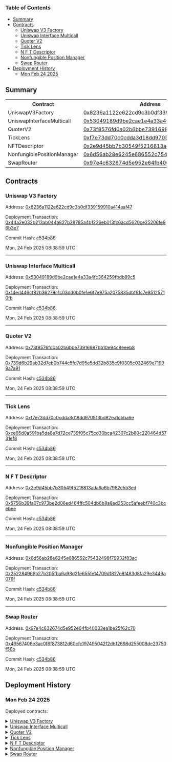 # 


### Table of Contents
- [Summary](#summary)
- [Contracts](#contracts)
	- [Uniswap V3 Factory](#uniswap-v3-factory)
	- [Uniswap Interface Multicall](#uniswap-interface-multicall)
	- [Quoter V2](#quoter-v2)
	- [Tick Lens](#tick-lens)
	- [N F T Descriptor](#n-f-t-descriptor)
	- [Nonfungible Position Manager](#nonfungible-position-manager)
	- [Swap Router](#swap-router)
- [Deployment History](#deployment-history)
	- [Mon Feb 24 2025](#mon-feb-24-2025)

## Summary
<table>
<tr>
    <th>Contract</th>
    <th>Address</th>
    <th>Version</th>
</tr><tr>
    <td>UniswapV3Factory</td>
    <td><a href="https://bnb.xterscan.io/address/0x8236a1122e622cd9c3b0df339159910a414aaf47" target="_blank">0x8236a1122e622cd9c3b0df339159910a414aaf47</a></td>
    <td>N/A</td>
    </tr>
<tr>
    <td>UniswapInterfaceMulticall</td>
    <td><a href="https://bnb.xterscan.io/address/0x53049189d9be2cae1e4a33a4fc364259fbdb89c5" target="_blank">0x53049189d9be2cae1e4a33a4fc364259fbdb89c5</a></td>
    <td>N/A</td>
    </tr>
<tr>
    <td>QuoterV2</td>
    <td><a href="https://bnb.xterscan.io/address/0x73f8576fd0a02b6bbe73916987bb10e94c8eeeb8" target="_blank">0x73f8576fd0a02b6bbe73916987bb10e94c8eeeb8</a></td>
    <td>N/A</td>
    </tr>
<tr>
    <td>TickLens</td>
    <td><a href="https://bnb.xterscan.io/address/0xf7e73dd70c0cdda3d18dd970513bd82ea1cbba6e" target="_blank">0xf7e73dd70c0cdda3d18dd970513bd82ea1cbba6e</a></td>
    <td>N/A</td>
    </tr>
<tr>
    <td>NFTDescriptor</td>
    <td><a href="https://bnb.xterscan.io/address/0x2e9d45bb7b30549f5216813ada9a6b7982c5b3ed" target="_blank">0x2e9d45bb7b30549f5216813ada9a6b7982c5b3ed</a></td>
    <td>N/A</td>
    </tr>
<tr>
    <td>NonfungiblePositionManager</td>
    <td><a href="https://bnb.xterscan.io/address/0x6d56ab28e6245e686552c75432498f79932f83ac" target="_blank">0x6d56ab28e6245e686552c75432498f79932f83ac</a></td>
    <td>N/A</td>
    </tr>
<tr>
    <td>SwapRouter</td>
    <td><a href="https://bnb.xterscan.io/address/0x97e4c632674d5e952e64fb40033ea1be25f62c70" target="_blank">0x97e4c632674d5e952e64fb40033ea1be25f62c70</a></td>
    <td>N/A</td>
    </tr></table>

## Contracts

### Uniswap V3 Factory
  
Address: [0x8236a1122e622cd9c3b0df339159910a414aaf47](https://bnb.xterscan.io/address/0x8236a1122e622cd9c3b0df339159910a414aaf47)
  
Deployment Transaction: [0x44a2e032b213ab044a827b28785a4b1226eb013fc6acd5620ce25206fe96b3e7](https://bnb.xterscan.io/tx/0x44a2e032b213ab044a827b28785a4b1226eb013fc6acd5620ce25206fe96b3e7)
  

  
Commit Hash: [c534b86](git@github.com:XterioTech/xterswap-contracts/commit/c534b86)
  
Mon, 24 Feb 2025 08:38:59 UTC



---

### Uniswap Interface Multicall
  
Address: [0x53049189d9be2cae1e4a33a4fc364259fbdb89c5](https://bnb.xterscan.io/address/0x53049189d9be2cae1e4a33a4fc364259fbdb89c5)
  
Deployment Transaction: [0x14ed446cf82b36279c1c03dd0b0fe1e6f7e975a2075835dbf61c7e85125710fb](https://bnb.xterscan.io/tx/0x14ed446cf82b36279c1c03dd0b0fe1e6f7e975a2075835dbf61c7e85125710fb)
  

  
Commit Hash: [c534b86](git@github.com:XterioTech/xterswap-contracts/commit/c534b86)
  
Mon, 24 Feb 2025 08:38:59 UTC



---

### Quoter V2
  
Address: [0x73f8576fd0a02b6bbe73916987bb10e94c8eeeb8](https://bnb.xterscan.io/address/0x73f8576fd0a02b6bbe73916987bb10e94c8eeeb8)
  
Deployment Transaction: [0x739d6b29ab32d7eb0b744c5fd7d95e5dd32b835c9f0305c032469e71999a7a91](https://bnb.xterscan.io/tx/0x739d6b29ab32d7eb0b744c5fd7d95e5dd32b835c9f0305c032469e71999a7a91)
  

  
Commit Hash: [c534b86](git@github.com:XterioTech/xterswap-contracts/commit/c534b86)
  
Mon, 24 Feb 2025 08:38:59 UTC



---

### Tick Lens
  
Address: [0xf7e73dd70c0cdda3d18dd970513bd82ea1cbba6e](https://bnb.xterscan.io/address/0xf7e73dd70c0cdda3d18dd970513bd82ea1cbba6e)
  
Deployment Transaction: [0xce65d0a591ba5da8e7d72ce739f05c75cd30bca42307c2b80c220464d5731ef8](https://bnb.xterscan.io/tx/0xce65d0a591ba5da8e7d72ce739f05c75cd30bca42307c2b80c220464d5731ef8)
  

  
Commit Hash: [c534b86](git@github.com:XterioTech/xterswap-contracts/commit/c534b86)
  
Mon, 24 Feb 2025 08:38:59 UTC



---

### N F T Descriptor
  
Address: [0x2e9d45bb7b30549f5216813ada9a6b7982c5b3ed](https://bnb.xterscan.io/address/0x2e9d45bb7b30549f5216813ada9a6b7982c5b3ed)
  
Deployment Transaction: [0x5756b39fa07c973be2d06ed464ffc504db6b8a8ad253cc5afeebf740c3bcebee](https://bnb.xterscan.io/tx/0x5756b39fa07c973be2d06ed464ffc504db6b8a8ad253cc5afeebf740c3bcebee)
  

  
Commit Hash: [c534b86](git@github.com:XterioTech/xterswap-contracts/commit/c534b86)
  
Mon, 24 Feb 2025 08:38:59 UTC



---

### Nonfungible Position Manager
  
Address: [0x6d56ab28e6245e686552c75432498f79932f83ac](https://bnb.xterscan.io/address/0x6d56ab28e6245e686552c75432498f79932f83ac)
  
Deployment Transaction: [0x252284969a27b205fba6a98d21e655fe14709df827e8f483d8fa29e3449a076f](https://bnb.xterscan.io/tx/0x252284969a27b205fba6a98d21e655fe14709df827e8f483d8fa29e3449a076f)
  

  
Commit Hash: [c534b86](git@github.com:XterioTech/xterswap-contracts/commit/c534b86)
  
Mon, 24 Feb 2025 08:38:59 UTC



---

### Swap Router
  
Address: [0x97e4c632674d5e952e64fb40033ea1be25f62c70](https://bnb.xterscan.io/address/0x97e4c632674d5e952e64fb40033ea1be25f62c70)
  
Deployment Transaction: [0x49567406e3ac0f6f873812d60cfc197495042f2db12698d255008de23750f56b](https://bnb.xterscan.io/tx/0x49567406e3ac0f6f873812d60cfc197495042f2db12698d255008de23750f56b)
  

  
Commit Hash: [c534b86](git@github.com:XterioTech/xterswap-contracts/commit/c534b86)
  
Mon, 24 Feb 2025 08:38:59 UTC



## Deployment History
  

### Mon Feb 24 2025
  
  
  
Deployed contracts:
  
<details>
  <summary>
    <a href="https://bnb.xterscan.io/address/0x8236a1122e622cd9c3b0df339159910a414aaf47">Uniswap V3 Factory</a>
  </summary>
  <table>
    <tr>
      <td>Commit hash: <a href="git@github.com:XterioTech/xterswap-contracts/commit/c534b86" target="_blank">c534b86</a></td>
    </tr>
  </table>
</details>
<details>
  <summary>
    <a href="https://bnb.xterscan.io/address/0x53049189d9be2cae1e4a33a4fc364259fbdb89c5">Uniswap Interface Multicall</a>
  </summary>
  <table>
    <tr>
      <td>Commit hash: <a href="git@github.com:XterioTech/xterswap-contracts/commit/c534b86" target="_blank">c534b86</a></td>
    </tr>
  </table>
</details>
<details>
  <summary>
    <a href="https://bnb.xterscan.io/address/0x73f8576fd0a02b6bbe73916987bb10e94c8eeeb8">Quoter V2</a>
  </summary>
  <table>
    <tr>
      <td>Commit hash: <a href="git@github.com:XterioTech/xterswap-contracts/commit/c534b86" target="_blank">c534b86</a></td>
    </tr>
<tr>
      <th>Parameter</th>
      <th>Value</th>
    </tr>
    <tr>
      <td>_factory</td>
      <td><a href="https://bnb.xterscan.io/address/0x8236a1122e622CD9C3B0df339159910a414aaF47" target="_blank">0x8236a1122e622CD9C3B0df339159910a414aaF47</a></td>
    </tr>
    <tr>
      <td>_WETH9</td>
      <td><a href="https://bnb.xterscan.io/address/0xDF58388BABD2dD275A769E968cC9794cd31dFd57" target="_blank">0xDF58388BABD2dD275A769E968cC9794cd31dFd57</a></td>
    </tr>
  </table>
</details>
<details>
  <summary>
    <a href="https://bnb.xterscan.io/address/0xf7e73dd70c0cdda3d18dd970513bd82ea1cbba6e">Tick Lens</a>
  </summary>
  <table>
    <tr>
      <td>Commit hash: <a href="git@github.com:XterioTech/xterswap-contracts/commit/c534b86" target="_blank">c534b86</a></td>
    </tr>
  </table>
</details>
<details>
  <summary>
    <a href="https://bnb.xterscan.io/address/0x2e9d45bb7b30549f5216813ada9a6b7982c5b3ed">N F T Descriptor</a>
  </summary>
  <table>
    <tr>
      <td>Commit hash: <a href="git@github.com:XterioTech/xterswap-contracts/commit/c534b86" target="_blank">c534b86</a></td>
    </tr>
  </table>
</details>
<details>
  <summary>
    <a href="https://bnb.xterscan.io/address/0x6d56ab28e6245e686552c75432498f79932f83ac">Nonfungible Position Manager</a>
  </summary>
  <table>
    <tr>
      <td>Commit hash: <a href="git@github.com:XterioTech/xterswap-contracts/commit/c534b86" target="_blank">c534b86</a></td>
    </tr>
<tr>
      <th>Parameter</th>
      <th>Value</th>
    </tr>
    <tr>
      <td>_factory</td>
      <td><a href="https://bnb.xterscan.io/address/0x8236a1122e622CD9C3B0df339159910a414aaF47" target="_blank">0x8236a1122e622CD9C3B0df339159910a414aaF47</a></td>
    </tr>
    <tr>
      <td>_WETH9</td>
      <td><a href="https://bnb.xterscan.io/address/0xDF58388BABD2dD275A769E968cC9794cd31dFd57" target="_blank">0xDF58388BABD2dD275A769E968cC9794cd31dFd57</a></td>
    </tr>
    <tr>
      <td>_tokenDescriptor_</td>
      <td><a href="https://bnb.xterscan.io/address/0x9DaA80a77F7bedA7e63F3BFFD9E976259567b8C6" target="_blank">0x9DaA80a77F7bedA7e63F3BFFD9E976259567b8C6</a></td>
    </tr>
  </table>
</details>
<details>
  <summary>
    <a href="https://bnb.xterscan.io/address/0x97e4c632674d5e952e64fb40033ea1be25f62c70">Swap Router</a>
  </summary>
  <table>
    <tr>
      <td>Commit hash: <a href="git@github.com:XterioTech/xterswap-contracts/commit/c534b86" target="_blank">c534b86</a></td>
    </tr>
<tr>
      <th>Parameter</th>
      <th>Value</th>
    </tr>
    <tr>
      <td>_factory</td>
      <td><a href="https://bnb.xterscan.io/address/0x8236a1122e622CD9C3B0df339159910a414aaF47" target="_blank">0x8236a1122e622CD9C3B0df339159910a414aaF47</a></td>
    </tr>
    <tr>
      <td>_WETH9</td>
      <td><a href="https://bnb.xterscan.io/address/0xDF58388BABD2dD275A769E968cC9794cd31dFd57" target="_blank">0xDF58388BABD2dD275A769E968cC9794cd31dFd57</a></td>
    </tr>
  </table>
</details>    
  